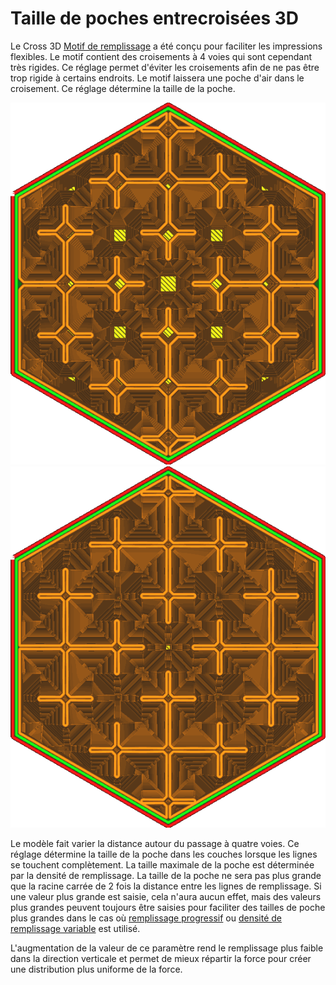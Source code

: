 Taille de poches entrecroisées 3D
====
Le Cross 3D [Motif de remplissage](../infill/infill_pattern.md) a été conçu pour faciliter les impressions flexibles. Le motif contient des croisements à 4 voies qui sont cependant très rigides. Ce réglage permet d'éviter les croisements afin de ne pas être trop rigide à certains endroits. Le motif laissera une poche d'air dans le croisement. Ce réglage détermine la taille de la poche.

![La taille de la poche par défaut est de 2mm](../../../articles/images/infill_pattern_cross_3d.png)
![Un format de poche de 0,5mm](../../../articles/images/cross_infill_pocket_size_0_5.png)

Le modèle fait varier la distance autour du passage à quatre voies. Ce réglage détermine la taille de la poche dans les couches lorsque les lignes se touchent complètement. La taille maximale de la poche est déterminée par la densité de remplissage. La taille de la poche ne sera pas plus grande que la racine carrée de 2 fois la distance entre les lignes de remplissage. Si une valeur plus grande est saisie, cela n'aura aucun effet, mais des valeurs plus grandes peuvent toujours être saisies pour faciliter des tailles de poche plus grandes dans le cas où [remplissage progressif](../infill/gradual_infill_steps.md) ou [densité de remplissage variable](cross_infill_density_image.md) est utilisé.

L'augmentation de la valeur de ce paramètre rend le remplissage plus faible dans la direction verticale et permet de mieux répartir la force pour créer une distribution plus uniforme de la force.
